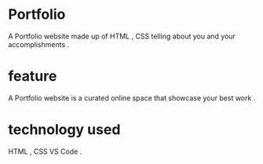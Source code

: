 # Portfolio
A Portfolio website made up of HTML , CSS telling about you and your accomplishments .
# feature
A Portfolio website is a curated online space that showcase your best work .
# technology used
HTML , CSS 
VS Code .

